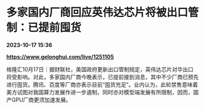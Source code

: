 # 多家国内厂商回应英伟达芯片将被出口管制：已提前囤货

**2023-10-17 15:36**

**https://www.gelonghui.com/live/1251105**

格隆汇10月17日｜据财联社，美国政府更新出口管制规定，英伟达芯片对华出口将受影响。对此，多家国内厂商今晚表示，已提前接到消息，其中不少厂商已预先进行囤货。腾讯、百度等厂商亦表示目前“囤货充足”。业内认为，此轮禁售意味着美方试图对我国算力发展作进一步遏制，同时亦对模型端发展有所限制，因而，国产GPU厂商更须加速发展。
